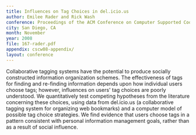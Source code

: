 ```yaml
---
title: Influences on Tag Choices in del.icio.us
author: Emilee Rader and Rick Wash
conference: Proceedings of the ACM Conference on Computer Supported Cooperative Work (CSCW)
city: San Diego, CA
month: November
year: 2008
file: 167-rader.pdf
appendix: cscw08-appendix/
layout: conference
---
```


Collaborative tagging systems have the potential to produce socially constructed information organization schemes. The
effectiveness of tags for finding and re-finding information depends upon how individual users choose tags; however,
influences on users' tag choices are poorly understood. We quantitatively test competing hypotheses from the literature
concerning these choices, using data from del.icio.us (a collaborative tagging system for organizing web bookmarks) and
a computer model of possible tag choice strategies. We find evidence that users choose tags in a pattern consistent with
personal information management goals, rather than as a result of social influence.
